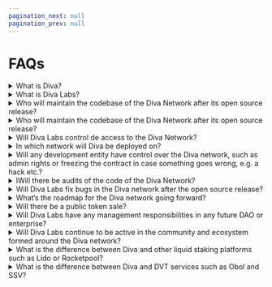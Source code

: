 ```yaml
---
pagination_next: null
pagination_prev: null
---
```


# FAQs

<details>
  <summary>What is Diva?</summary>
  <div>
    <div>Diva is an Ethereum Liquid Staking protocol powered by Distributed Validator Technology (DVT). It is a vertically integrated protocol that offers depositors a liquid staking token that accrues value with staking rewards automatically without the need of running any infrastructure or trusting any central party. The network performs Distributed Validation with a group of bonded node operators that fulfill staking duties with a non-custodial model.
Diva is a community project, its code will be released fully open sourced and it will be universally accessible to anyone. 

**Summary:** Diva is an OS non-custodial Liquid Staking protocol which leverages Distributed Validation capabilities to create a permissionless network
</div>
 </div>
</details>


<details>
  <summary>What is Diva Labs?</summary>
  <div>
    <div>Diva Labs is a group of early contributors to the Diva project which have got together through a research and software development company, formally incorporated as Diva (BVI) Ltd.
Diva Labs will not be retaining any control over the Diva network nor it will be maintaining the Diva network as the same is being designed to be self sustainable. 

**Summary:**
Labs is a group of early contributors working in the Diva community project 

</div>
 </div>
</details>


<details>
  <summary>Who will maintain the codebase of the Diva Network after 
  its open source release?</summary>
  <div>
<div>Following the open source release of Diva, Diva Labs is not going to further maintain the codebase or make any decisions on its future use. Instead, it is up to any interested third party to use some, all, or none of the code released as they see fit, whether commercially or non-commercially. The code will be released under the most permissible open source license. That means that any person obtaining a copy of the software and associated documentation files (the "Software"), has the permission to deal in the Software without restriction, including without limitation the rights to use, copy, modify, merge, publish, distribute, sublicense, and/or sell copies of the Software, and to permit persons to whom the Software is furnished to do so, subject to the conditions stated in the relevant license file contained in the open sourced code release.


**Summary:** Following the open source release of the Diva network, Diva Labs is not going to further maintain the codebase or make any decisions on its future use. Instead, it is up to any interested third party to use the code released as they see fit. The code will be released under the most permissive open source license. 

</div>
 </div>
</details>

<details>
  <summary>Who will maintain the codebase of the Diva Network after its open source release?</summary>
  <div>
<div>Following the open source release of Diva, Diva Labs is not going to further maintain the codebase or make any decisions on its future use. Instead, it is up to any interested third party to use some, all or none of the code released as they see fit, whether commercially or non-commercially. The code will be released under the most permissible open source license. That means that any person obtaining a copy of the software and associated documentation files (the "Software"), has the permission to deal in the Software without restriction, including without limitation the rights to use, copy, modify, merge, publish, distribute, sublicense, and/or sell copies of the Software, and to permit persons to whom the Software is furnished to do so, subject to the conditions stated in the relevant license file contained in the open sourced code release.


**Summary:** Following the open source release of the Diva network, Diva Labs is not going to further maintain the codebase or make any decisions on its future use. Instead, it is up to any interested third party to use the code released as they see fit. The code will be released under the most permissive open source license. 

</div>
 </div>
</details>

<details>
  <summary>Will Diva Labs control de access to the Diva Network?</summary>
  <div>
<div>
Diva Labs is not going to retain any control or sufficient influence over the Diva network or any platform or venue on which the Diva network may be deployed or used after the open source release.

**Summary:** Diva Labs is not going to retain any control or sufficient influence over the Diva Network. 
</div>
 </div>
</details>

<details>
  <summary>In which network will Diva be deployed on?</summary>
  <div>
<div>
Diva is intended to become a core infrastructure piece within the Ethereum ecosystem. At this time the early contributors of Diva are not considering deploying to another network which is not Gnosis Chain (core partner and supporter of Diva) and Ethereum. Any further deployment will be up to be decided by the community.

**Summary:** Diva will be deployed in Gnosis and Ethereum
</div>
 </div>
</details>

<details>
  <summary>Will any development entity have control over the Diva network, such as admin rights or 
freezing the contract in case something goes wrong, e.g. a hack etc.?</summary>
  <div>
<div>
Notwithstanding any unintended security issues in the code, with regards to which Diva Labs makes no warranties whatsoever, Diva Labs is not programming any backdoors into the Diva network (or otherwise) through which Diva Labs would have the ability to influence the operation or use of the Diva network. 

**Summary:** Diva Labs has not programmed any backdoors into the Diva network (or otherwise) through which Diva Labs would have the ability to influence the operation or use of the Diva Network. 
</div>
 </div>
</details>

<details>
  <summary>IWill there be audits of the code of the Diva Network?</summary>
  <div>
<div>
Yes, the Diva Labs team is engaging with different auditors to carry out a proper audit of both the Smart contract and the overall system as such.

**Summary:** The source code of the Diva Network will be audited
</div>
 </div>
</details>

<details>
  <summary>Will Diva Labs fix bugs in the Diva network after the open source release?</summary>
  <div>
<div>

Upon the code has been open sourced the Diva Labs will not remedy any errors or bugs that may arise in the Diva staking protocol source code, if DivaLabs finds that such a remedial action would constitute exercise of control or sufficient influence over the Diva network. 

**Summary:** Diva Labs will not become a key component of the Diva network
</div>
 </div>
</details>

<details>
  <summary>What’s the roadmap for the Diva network going forward?</summary>
  <div>
<div>
Diva is a community first project. It is the intention of the early contributors to the Diva project to become a public good helping Ethereum to become more decentralized and resilient when increasing the participation of small stakers and operators within the Ethereum ecosystem. Once the testnet and auditing phases have been completed it is the intention of Diva early contributor’s to release in Gnosis Chain first to make Diva publicly accessible in Ethereum mainnet afterwards.  

**Summary:** Diva is in testnet at the moment, after the code is fully audited it will be released in Gnosis Chain and in Ethereum mainnet
</div>
 </div>
</details>

<details>
  <summary>Will there be a public token sale?</summary>
  <div>
<div>
No; the early contributors are not considering any kind of initial public token sale of any kind at this stage.

**Summary:** There will be no token public sale
</div>
 </div>
</details>


<details>
  <summary>Will Diva Labs have any management responsibilities in any future DAO or enterprise?</summary>
  <div>
<div>
No. Diva Labs has not been, is not and will not be the maintainer or operator of any instances of the Diva network at any time. From that it follows, that Diva Labs will not have any managerial role in any future DAO or enterprise of any kind, making use of the Diva network

**Summary:** Diva Labs will not hold any managerial role in any future DAO or enterprise
</div>
 </div>
</details>

<details>
  <summary>Will Diva Labs continue to be active in the community and ecosystem formed 
around the Diva network?</summary>
  <div>
<div>
While Diva Labs aims not to be holding any particular role within the Diva ecosystem 
further to be an early contributor, its members will continue on its effort to make 
Ethereum more resilient and accessible to everyone.


**Summary:** Diva Labs will continue on its task to foster the Ethereum ecosystem.
</div>
 </div>
</details>


<details>
  <summary>What is the difference between Diva and other liquid staking platforms such as 
Lido or Rocketpool?</summary>
  <div>
<div>
Diva leverages its own developed system of distributed validation. That implies an increase on the resilience of the whole Diva network while guaranteeing a wider decentralization of the validation process bringing more participants to the Ethereum 2.0 ecosystem.


**Summary:** Diva leverages DVT technology to create a full liquid staking ecosystem getting higher a decentralization and resilience levels than other liquid staking protocols 
</div>
 </div>
</details>

<details>
  <summary>What is the difference between Diva and DVT services such as Obol and SSV?</summary>
  <div>
<div>
Among other things, Obol and SSV use the same consensus algorithm while Diva has 
developed its own. Further, both Obol and SSV are middleware solutions while Diva 
is an end-to -end liquid staking network. 


**Summary:** Diva is an end-to-end liquid staking and validation network using an innovative 
consensus mechanism
</div>
 </div>
</details>


